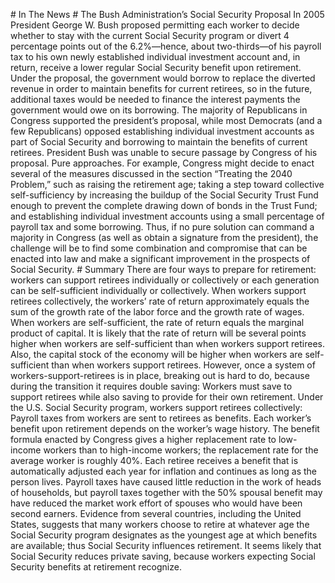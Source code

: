 \# In The News # The Bush Administration’s Social Security Proposal In 2005 President George W. Bush proposed permitting each worker to decide whether to stay with the current Social Security program or divert 4 percentage points out of the 6.2%—hence, about two-thirds—of his payroll tax to his own newly established individual investment account and, in return, receive a lower regular Social Security benefit upon retirement. Under the proposal, the government would borrow to replace the diverted revenue in order to maintain benefits for current retirees, so in the future, additional taxes would be needed to finance the interest payments the government would owe on its borrowing. The majority of Republicans in Congress supported the president’s proposal, while most Democrats (and a few Republicans) opposed establishing individual investment accounts as part of Social Security and borrowing to maintain the benefits of current retirees. President Bush was unable to secure passage by Congress of his proposal. Pure approaches. For example, Congress might decide to enact several of the measures discussed in the section “Treating the 2040 Problem,” such as raising the retirement age; taking a step toward collective self-sufficiency by increasing the buildup of the Social Security Trust Fund enough to prevent the complete drawing down of bonds in the Trust Fund; and establishing individual investment accounts using a small percentage of payroll tax and some borrowing. Thus, if no pure solution can command a majority in Congress (as well as obtain a signature from the president), the challenge will be to find some combination and compromise that can be enacted into law and make a significant improvement in the prospects of Social Security. # Summary There are four ways to prepare for retirement: workers can support retirees individually or collectively or each generation can be self-sufficient individually or collectively. When workers support retirees collectively, the workers’ rate of return approximately equals the sum of the growth rate of the labor force and the growth rate of wages. When workers are self-sufficient, the rate of return equals the marginal product of capital. It is likely that the rate of return will be several points higher when workers are self-sufficient than when workers support retirees. Also, the capital stock of the economy will be higher when workers are self-sufficient than when workers support retirees. However, once a system of workers-support-retirees is in place, breaking out is hard to do, because during the transition it requires double saving: Workers must save to support retirees while also saving to provide for their own retirement. Under the U.S. Social Security program, workers support retirees collectively: Payroll taxes from workers are sent to retirees as benefits. Each worker’s benefit upon retirement depends on the worker’s wage history. The benefit formula enacted by Congress gives a higher replacement rate to low-income workers than to high-income workers; the replacement rate for the average worker is roughly 40%. Each retiree receives a benefit that is automatically adjusted each year for inflation and continues as long as the person lives. Payroll taxes have caused little reduction in the work of heads of households, but payroll taxes together with the 50% spousal benefit may have reduced the market work effort of spouses who would have been second earners. Evidence from several countries, including the United States, suggests that many workers choose to retire at whatever age the Social Security program designates as the youngest age at which benefits are available; thus Social Security influences retirement. It seems likely that Social Security reduces private saving, because workers expecting Social Security benefits at retirement recognize.